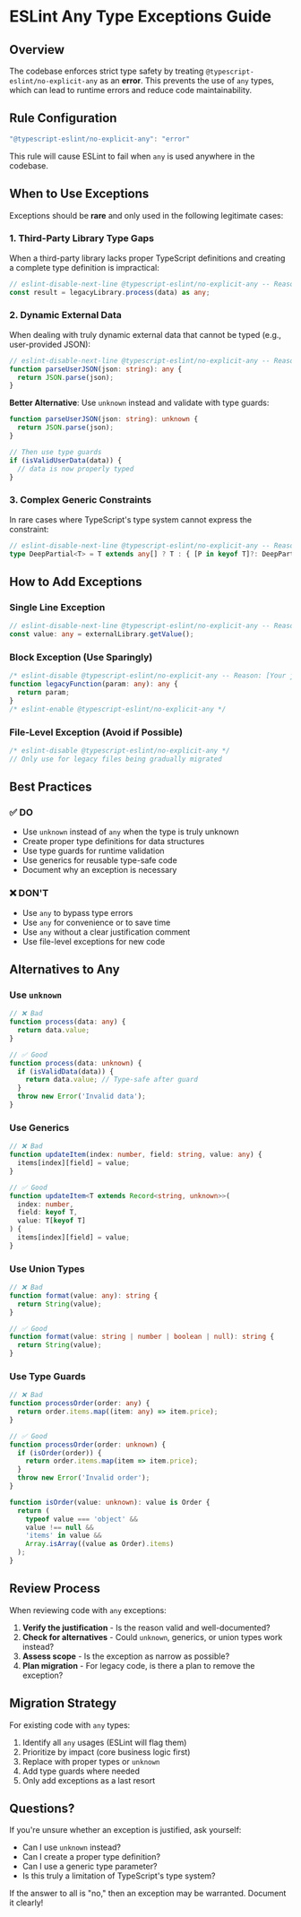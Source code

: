 # ESLint Any Type Exceptions Guide

## Overview

The codebase enforces strict type safety by treating `@typescript-eslint/no-explicit-any` as an **error**. This prevents the use of `any` types, which can lead to runtime errors and reduce code maintainability.

## Rule Configuration

```javascript
"@typescript-eslint/no-explicit-any": "error"
```

This rule will cause ESLint to fail when `any` is used anywhere in the codebase.

## When to Use Exceptions

Exceptions should be **rare** and only used in the following legitimate cases:

### 1. Third-Party Library Type Gaps

When a third-party library lacks proper TypeScript definitions and creating a complete type definition is impractical:

```typescript
// eslint-disable-next-line @typescript-eslint/no-explicit-any -- Reason: Legacy library lacks type definitions
const result = legacyLibrary.process(data) as any;
```

### 2. Dynamic External Data

When dealing with truly dynamic external data that cannot be typed (e.g., user-provided JSON):

```typescript
// eslint-disable-next-line @typescript-eslint/no-explicit-any -- Reason: User-provided JSON schema is dynamic
function parseUserJSON(json: string): any {
  return JSON.parse(json);
}
```

**Better Alternative**: Use `unknown` instead and validate with type guards:

```typescript
function parseUserJSON(json: string): unknown {
  return JSON.parse(json);
}

// Then use type guards
if (isValidUserData(data)) {
  // data is now properly typed
}
```

### 3. Complex Generic Constraints

In rare cases where TypeScript's type system cannot express the constraint:

```typescript
// eslint-disable-next-line @typescript-eslint/no-explicit-any -- Reason: Complex generic constraint not expressible in TS
type DeepPartial<T> = T extends any[] ? T : { [P in keyof T]?: DeepPartial<T[P]> };
```

## How to Add Exceptions

### Single Line Exception

```typescript
// eslint-disable-next-line @typescript-eslint/no-explicit-any -- Reason: [Your justification here]
const value: any = externalLibrary.getValue();
```

### Block Exception (Use Sparingly)

```typescript
/* eslint-disable @typescript-eslint/no-explicit-any -- Reason: [Your justification here] */
function legacyFunction(param: any): any {
  return param;
}
/* eslint-enable @typescript-eslint/no-explicit-any */
```

### File-Level Exception (Avoid if Possible)

```typescript
/* eslint-disable @typescript-eslint/no-explicit-any */
// Only use for legacy files being gradually migrated
```

## Best Practices

### ✅ DO

- Use `unknown` instead of `any` when the type is truly unknown
- Create proper type definitions for data structures
- Use type guards for runtime validation
- Use generics for reusable type-safe code
- Document why an exception is necessary

### ❌ DON'T

- Use `any` to bypass type errors
- Use `any` for convenience or to save time
- Use `any` without a clear justification comment
- Use file-level exceptions for new code

## Alternatives to Any

### Use `unknown`

```typescript
// ❌ Bad
function process(data: any) {
  return data.value;
}

// ✅ Good
function process(data: unknown) {
  if (isValidData(data)) {
    return data.value; // Type-safe after guard
  }
  throw new Error('Invalid data');
}
```

### Use Generics

```typescript
// ❌ Bad
function updateItem(index: number, field: string, value: any) {
  items[index][field] = value;
}

// ✅ Good
function updateItem<T extends Record<string, unknown>>(
  index: number,
  field: keyof T,
  value: T[keyof T]
) {
  items[index][field] = value;
}
```

### Use Union Types

```typescript
// ❌ Bad
function format(value: any): string {
  return String(value);
}

// ✅ Good
function format(value: string | number | boolean | null): string {
  return String(value);
}
```

### Use Type Guards

```typescript
// ❌ Bad
function processOrder(order: any) {
  return order.items.map((item: any) => item.price);
}

// ✅ Good
function processOrder(order: unknown) {
  if (isOrder(order)) {
    return order.items.map(item => item.price);
  }
  throw new Error('Invalid order');
}

function isOrder(value: unknown): value is Order {
  return (
    typeof value === 'object' &&
    value !== null &&
    'items' in value &&
    Array.isArray((value as Order).items)
  );
}
```

## Review Process

When reviewing code with `any` exceptions:

1. **Verify the justification** - Is the reason valid and well-documented?
2. **Check for alternatives** - Could `unknown`, generics, or union types work instead?
3. **Assess scope** - Is the exception as narrow as possible?
4. **Plan migration** - For legacy code, is there a plan to remove the exception?

## Migration Strategy

For existing code with `any` types:

1. Identify all `any` usages (ESLint will flag them)
2. Prioritize by impact (core business logic first)
3. Replace with proper types or `unknown`
4. Add type guards where needed
5. Only add exceptions as a last resort

## Questions?

If you're unsure whether an exception is justified, ask yourself:

- Can I use `unknown` instead?
- Can I create a proper type definition?
- Can I use a generic type parameter?
- Is this truly a limitation of TypeScript's type system?

If the answer to all is "no," then an exception may be warranted. Document it clearly!
